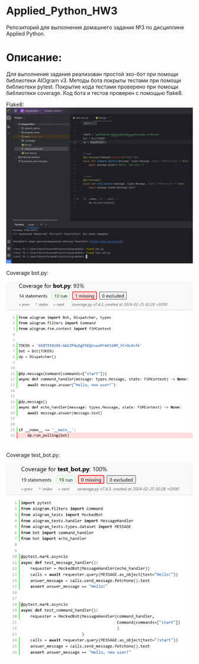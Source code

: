 # Applied_Python_HW3
Репозиторий для выполнения домашнего задания №3 по дисциплине Applied Python.

# Описание: 
Для выполнения задания реализован простой эхо-бот при помощи библиотеки AIOgram v3.
Методы бота покрыты тестами при помощи библиотеки pytest.
Покрытие кода тестами проверено при помощи библиотеки coverage.
Код бота и тестов проверен с помощью flake8.

Flake8:
![Screenshot1](https://github.com/NickolayD/Applied_Python_HW3/blob/main/flake8.PNG)

Coverage bot.py:

![Screenshot2](https://github.com/NickolayD/Applied_Python_HW3/blob/main/cov1.PNG)

Coverage test_bot.py:

![Screenshot3](https://github.com/NickolayD/Applied_Python_HW3/blob/main/cov2.PNG)
